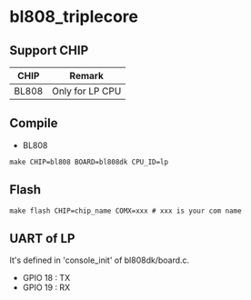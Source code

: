 # bl808_triplecore


## Support CHIP

|      CHIP        | Remark |
|:----------------:|:------:|
|BL808             |  Only for LP CPU      |

## Compile

- BL808

```
make CHIP=bl808 BOARD=bl808dk CPU_ID=lp
```

## Flash

```
make flash CHIP=chip_name COMX=xxx # xxx is your com name
```

## UART of LP

It's defined in 'console_init' of bl808dk/board.c.
- GPIO 18 : TX
- GPIO 19 : RX
